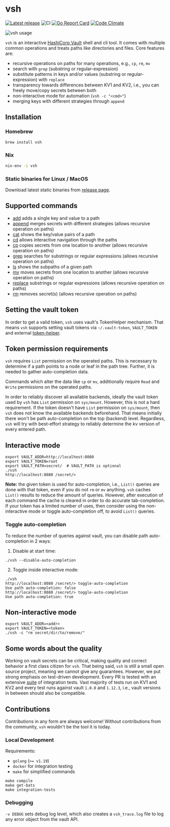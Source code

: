 # vsh

[![Latest release](https://img.shields.io/github/release/fishi0x01/vsh.svg)](https://github.com/fishi0x01/vsh/releases/latest)
![CI](https://github.com/fishi0x01/vsh/workflows/CI/badge.svg)
[![Go Report Card](https://goreportcard.com/badge/github.com/fishi0x01/vsh)](https://goreportcard.com/report/github.com/fishi0x01/vsh)
[![Code Climate](https://codeclimate.com/github/fishi0x01/vsh/badges/gpa.svg)](https://codeclimate.com/github/fishi0x01/vsh)

![vsh usage](https://user-images.githubusercontent.com/10799507/66355982-9872a980-e969-11e9-8ca4-6a2ff215f835.gif)

`vsh` is an interactive [HashiCorp Vault](https://www.vaultproject.io/) shell and cli tool. It comes with multiple common operations and treats paths like directories and files.
Core features are:

- recursive operations on paths for many operations, e.g., `cp`, `rm`, `mv`
- search with `grep` (substring or regular-expression)
- substitute patterns in keys and/or values (substring or regular-expression) with `replace`
- transparency towards differences between KV1 and KV2, i.e., you can freely move/copy secrets between both
- non-interactive mode for automation (`vsh -c "<cmd>"`)
- merging keys with different strategies through `append`

## Installation

### Homebrew

```sh
brew install vsh
```

### Nix

```sh
nix-env -i vsh
```

### Static binaries for Linux / MacOS

Download latest static binaries from [release page](https://github.com/fishi0x01/vsh/releases).

## Supported commands

- [add](doc/commands/add.md) adds a single key and value to a path
- [append](doc/commands/append.md) merges secrets with different strategies (allows recursive operation on paths)
- [cat](doc/commands/cat.md) shows the key/value pairs of a path
- [cd](doc/commands/cd.md) allows interactive navigation through the paths
- [cp](doc/commands/cp.md) copies secrets from one location to another (allows recursive operation on paths)
- [grep](doc/commands/grep.md) searches for substrings or regular expressions (allows recursive operation on paths)
- [ls](doc/commands/ls.md) shows the subpaths of a given path
- [mv](doc/commands/mv.md) moves secrets from one location to another (allows recursive operation on paths)
- [replace](doc/commands/replace.md) substrings or regular expressions (allows recursive operation on paths)
- [rm](doc/commands/rm.md) removes secret(s) (allows recursive operation on paths)

## Setting the vault token

In order to get a valid token, `vsh` uses vault's TokenHelper mechanism.
That means `vsh` supports setting vault tokens via `~/.vault-token`, `VAULT_TOKEN` and external [token-helper](https://www.vaultproject.io/docs/commands/token-helper).

## Token permission requirements

`vsh` requires `List` permission on the operated paths.
This is necessary to determine if a path points to a node or leaf in the path tree.
Further, it is needed to gather auto-completion data.

Commands which alter the data like `cp` or `mv`, additionally require `Read` and `Write` permissions on the operated paths.

In order to reliably discover all available backends, ideally the vault token used by `vsh` has `List` permission on `sys/mount`. However, this is not a hard requirement.
If the token doesn't have `List` permission on `sys/mount`, then `vsh` does not know the available backends beforehand.
That means initially there won't be path auto-completion on the top (backend) level.
Regardless, `vsh` will try with best-effort strategy to reliably determine the kv version of every entered path.

## Interactive mode

```
export VAULT_ADDR=http://localhost:8080
export VAULT_TOKEN=root
export VAULT_PATH=secret/  # VAULT_PATH is optional
./vsh
http://localhost:8080 /secret/>
```

**Note:** the given token is used for auto-completion, i.e., `List()` queries are done with that token, even if you do not `rm` or `mv` anything.
`vsh` caches `List()` results to reduce the amount of queries. However, after execution of each command the cache is cleared
in order to do accurate tab-completion.
If your token has a limited number of uses, then consider using the non-interactive mode or toggle auto-completion off, to avoid `List()` queries.

### Toggle auto-completion

To reduce the number of queries against vault, you can disable path auto-completion in 2 ways:

1. Disable at start time:

```
./vsh --disable-auto-completion
```

2. Toggle inside interactive mode:

```
./vsh
http://localhost:8080 /secret/> toggle-auto-completion
Use path auto-completion: false
http://localhost:8080 /secret/> toggle-auto-completion
Use path auto-completion: true
```

## Non-interactive mode

```
export VAULT_ADDR=<addr>
export VAULT_TOKEN=<token>
./vsh -c "rm secret/dir/to/remove/"
```

## Some words about the quality

Working on vault secrets can be critical, making quality and correct behavior a first class citizen for `vsh`.
That being said, `vsh` is still a small open source project, meaning we cannot give any guarantees.
However, we put strong emphasis on test-driven development.
Every PR is tested with an extensive [suite](test/suites) of integration tests.
Vast majority of tests run on KV1 and KV2 and every test runs against vault `1.0.0` and `1.12.3`, i.e., vault versions in between should also be compatible.

## Contributions

Contributions in any form are always welcome! Without contributions from the community, `vsh` wouldn't be the tool it is today.

### Local Development

Requirements:

- `golang` (`>= v1.19`)
- `docker` for integration testing
- `make` for simplified commands

```
make compile
make get-bats
make integration-tests
```

### Debugging

`-v DEBUG` sets debug log level, which also creates a `vsh_trace.log` file to log any error object from the vault API.
